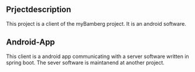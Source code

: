 ## Prjectdescription

This project is a client of the myBamberg project. It is an android software.

## Android-App

This client is a android app communicating with a server software written in spring boot. The sever software is maintanend at another project.  
